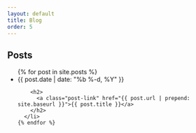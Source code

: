 ```yaml
---
layout: default
title: Blog
order: 5
---
```


## Posts

<div class="home">

  <ul class="post-list">
    {% for post in site.posts %}
      <li>
        <span class="post-meta">{{ post.date | date: "%b %-d, %Y" }}</span>

        <h2>
          <a class="post-link" href="{{ post.url | prepend: site.baseurl }}">{{ post.title }}</a>
        </h2>
      </li>
    {% endfor %}
  </ul>

  <br>

  <!-- <p class="rss-subscribe"><i class="fa fa-rss"></i> subscribe <a href="{{ "/feed.xml" | prepend: site.baseurl }}">via RSS</a></p> -->

</div>
